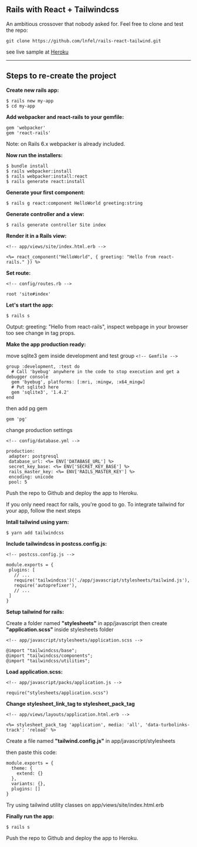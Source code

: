 ## Rails with React + Tailwindcss

An ambitious crossover that nobody asked for. Feel free to clone and test the repo:

    git clone https://github.com/lnfel/rails-react-tailwind.git

see live sample at [Heroku](https://rails-react-tailwind.herokuapp.com/)

---

## Steps to re-create the project

**Create new rails app:**

    $ rails new my-app
    $ cd my-app

**Add webpacker and react-rails to your gemfile:**

    gem 'webpacker'
    gem 'react-rails'

Note: on Rails 6.x webpacker is already included.

**Now run the installers:**

    $ bundle install
    $ rails webpacker:install
    $ rails webpacker:install:react
    $ rails generate react:install

**Generate your first component:**

    $ rails g react:component HelloWorld greeting:string

**Generate controller and a view:**

    $ rails generate controller Site index

**Render it in a Rails view:**

`<!-- app/views/site/index.html.erb -->`

    <%= react_component("HelloWorld", { greeting: "Hello from react-rails." }) %>

**Set route:**

`<!-- config/routes.rb -->`

    root 'site#index'

**Let's start the app:**

    $ rails s

Output: greeting: "Hello from react-rails", inspect webpage in your browser too see change in tag props.

**Make the app production ready:**

move sqlite3 gem inside development and test group
`<!-- Gemfile -->`

    group :development, :test do
      # Call 'byebug' anywhere in the code to stop execution and get a debugger console
      gem 'byebug', platforms: [:mri, :mingw, :x64_mingw]
      # Put sqlite3 here
      gem 'sqlite3', '1.4.2'
    end

then add pg gem

    gem 'pg'

change production settings

`<!-- config/database.yml -->`

    production:
     adapter: postgresql
     database_url: <%= ENV['DATABASE_URL'] %>
     secret_key_base: <%= ENV['SECRET_KEY_BASE'] %>
     rails_master_key: <%= ENV['RAILS_MASTER_KEY'] %>
     encoding: unicode
     pool: 5

Push the repo to Github and deploy the app to Heroku.

If you only need react for rails, you're good to go.
To integrate tailwind for your app, follow the next steps

**Intall tailwind using yarn:**

    $ yarn add tailwindcss

**Include tailwindcss in postcss.config.js:**

`<!-- postcss.config.js -->`

    module.exports = {
     plugins: [
       // ...
       require('tailwindcss')('./app/javascript/stylesheets/tailwind.js'),
       require('autoprefixer'),
       // ...
     ]
    }

**Setup tailwind for rails:**

Create a folder named **"stylesheets"** in app/javascript
then create **"application.scss"** inside stylesheets folder

`<!-- app/javascript/stylesheets/application.scss -->`

    @import "tailwindcss/base";
    @import "tailwindcss/components";
    @import "tailwindcss/utilities";

**Load application.scss:**

`<!-- app/javascript/packs/application.js -->`

    require("stylesheets/application.scss")

**Change stylesheet_link_tag to stylesheet_pack_tag**

`<!-- app/views/layouts/application.html.erb -->`

    <%= stylesheet_pack_tag 'application', media: 'all', 'data-turbolinks-track': 'reload' %>

Create a file named **"tailwind.config.js"** in app/javascript/stylesheets

then paste this code:

    module.exports = {
      theme: {
        extend: {}
      },
      variants: {},
      plugins: []
    }

Try using tailwind utility classes on app/views/site/index.html.erb

**Finally run the app:**

    $ rails s

Push the repo to Github and deploy the app to Heroku.
